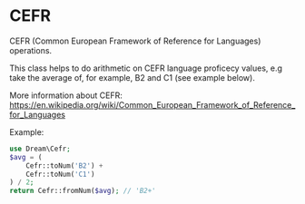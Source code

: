 # CEFR
CEFR (Common European Framework of Reference for Languages) operations.

This class helps to do arithmetic on CEFR language proficecy values, e.g take the average of, for example, B2 and C1 (see example below).

More information about CEFR:
https://en.wikipedia.org/wiki/Common_European_Framework_of_Reference_for_Languages

Example:

```php
use Dream\Cefr;
$avg = (
	Cefr::toNum('B2') +
	Cefr::toNum('C1')
) / 2;
return Cefr::fromNum($avg); // 'B2+' 
```
